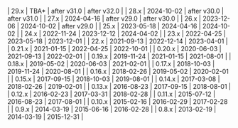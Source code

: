 | 29.x   | TBA*       | after v31.0 | after v32.0  |
| 28.x   | 2024-10-02 | after v30.0 | after v31.0  |
| 27.x   | 2024-04-16 | after v29.0 | after v30.0  |
| 26.x   | 2023-12-06 | 2024-10-02  | after v29.0  |
| 25.x   | 2023-05-18 | 2024-04-16  | 2024-10-02   |
| 24.x   | 2022-11-24 | 2023-12-12  | 2024-04-02   |
| 23.x   | 2022-04-25 | 2023-05-18  | 2023-12-01   |
| 22.x   | 2021-09-13 | 2022-12-14  | 2023-04-01   |
| 0.21.x | 2021-01-15 | 2022-04-25  | 2022-10-01   |
| 0.20.x | 2020-06-03 | 2021-09-13  | 2022-02-01   |
| 0.19.x | 2019-11-24 | 2021-01-15  | 2021-08-01   |
| 0.18.x | 2019-05-02 | 2020-06-03  | 2021-02-01   |
| 0.17.x | 2018-10-03 | 2019-11-24  | 2020-08-01   |
| 0.16.x | 2018-02-26 | 2019-05-02  | 2020-02-01   |
| 0.15.x | 2017-09-15 | 2018-10-03  | 2019-08-01   |
| 0.14.x | 2017-03-08 | 2018-02-26  | 2019-02-01   |
| 0.13.x | 2016-08-23 | 2017-09-15  | 2018-08-01   |
| 0.12.x | 2016-02-23 | 2017-03-31  | 2018-02-28   |
| 0.11.x | 2015-07-12 | 2016-08-23  | 2017-08-01   |
| 0.10.x | 2015-02-16 | 2016-02-29  | 2017-02-28   |
| 0.9.x  | 2014-03-19 | 2015-06-16  | 2016-02-28   |
| 0.8.x  | 2013-02-19 | 2014-03-19  | 2015-12-31   |
